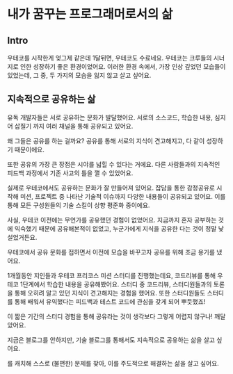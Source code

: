 # 내가 꿈꾸는 프로그래머로서의 삶

## Intro

우테코를 시작한게 엊그제 같은데 1달뒤면, 우테코도 수료네요. 우테코는 크루들의 시너지로 인한 성장하기 좋은 환경이었어요. 이러한 환경 속에서, 가장 인상 깊었던 모습들이 있었는데, 그 중, 두 가지의 모습을 잃지 않고 살고 싶어요.



## 지속적으로 공유하는 삶

유독 개발자들은 서로 공유하는 문화가 발달했어요. 서로의 소스코드, 학습한 내용, 심지어 삽질기 까지 여러 채널을 통해 공유되고 있어요. 

왜 그들은 공유를 하는 걸까요?  공유를 통해 서로의 지식이 견고해지고, 다 같이 성장하기 때문이에요. 

또한 공유의 가장 큰 장점은 시야를 넓힐 수 있다는 거에요. 다른 사람들과의 지속적인 피드백 과정에서 기존 사고의 틀을 깰 수 있었어요.

실제로 우테코에서도 공유하는 문화가 잘 만들어져 있어요. 잡담을 통한 감정공유로 시작해 미션, 프로젝트 중 나타난 기술적 이슈까지 다양한 내용들이 공유되고 있어요. 이를 통해 모든 구성원들의 기술 스킬이 상향 평준화 중이에요. 

사실, 우테코 이전에는 무언가를 공유했던 경험이 없었어요. 지금까지 혼자 공부하는 것에 익숙했기 때문에 공유해본적이 없었고, 누군가에게 지식을 공유한 다는 것이 정말 낯설었거든요.



우테코에서 공유 문화를 접하면서 이전에 모습을 바꾸고자 공유를 위해 조금 용기를 냈어요. 

1개월동안 지인들과 우테코 프리코스 미션 스터디를 진행했는데요, 코드리뷰를 통해 우테코 1단계에서 학습한 내용을 공유해봤어요. 스터디 중 코드리뷰, 스터디원들과의 토론을 통해 오히려 알고 있던 지식이 견고해지는 경험을 했어요. 또한 스터디원들도 스터디를 통해 배워서 유익했다는 피드백과 테스트 코드에 관심을 갖게 되어 뿌듯했죠! 

이 짧은 기간의 스터디 경험을 통해 공유라는 것이 생각보다 그렇게 어렵지 않구나! 깨달았어요. 

지금은 블로그를 안하지만, 기술 블로그를 통해서도 지속적으로 공유하는 삶을 살고 싶어요.

를 캐치해 스스로 (불편한) 문제를 찾아, 이를 주도적으로 해결하는 삶을 살고 싶어요.